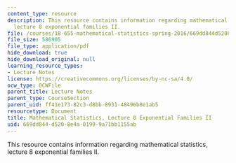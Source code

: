 ```yaml
---
content_type: resource
description: This resource contains information regarding mathematical statistics,
  lecture 8 exponential families II.
file: /courses/18-655-mathematical-statistics-spring-2016/669dd844d5208e4a01999a71bb1155ab_MIT18_655S16_LecNote8.pdf
file_size: 586905
file_type: application/pdf
hide_download: true
hide_download_original: null
learning_resource_types:
- Lecture Notes
license: https://creativecommons.org/licenses/by-nc-sa/4.0/
ocw_type: OCWFile
parent_title: Lecture Notes
parent_type: CourseSection
parent_uid: ff41e173-82c3-d8bb-8931-48496b8e1ab5
resourcetype: Document
title: Mathematical Statistics, Lecture 8 Exponential Families II
uid: 669dd844-d520-8e4a-0199-9a71bb1155ab
---
```

This resource contains information regarding mathematical statistics, lecture 8 exponential families II.